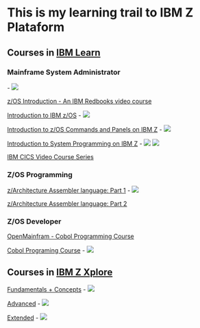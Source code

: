 # This is my learning trail to IBM Z Plataform

## Courses in [IBM Learn](https://learn.ibm.com)

### Mainframe System Administrator 

[]() - [![](https://www.credly.com/favicon.ico)]()

[z/OS Introduction - An IBM Redbooks video course](https://www.redbooks.ibm.com/redbooks.nsf/redbookabstracts/crse0304.html)

[Introduction to IBM z/OS](https://learn.ibm.com/course/view.php?id=6815) - [![](https://www.credly.com/favicon.ico)](https://www.credly.com/badges/13a18569-2616-4439-8a0b-29865b9ea082/public_url)

[Introduction to z/OS Commands and Panels on IBM Z](https://learn.ibm.com/course/view.php?id=7419) - [![](https://www.credly.com/favicon.ico)](https://www.credly.com/badges/2d078e20-c71e-4537-a242-1513a2199512/public_url)

[Introduction to System Programming on IBM Z](https://learn.ibm.com/course/view.php?id=7512) - [![](https://www.credly.com/favicon.ico)](https://www.credly.com/badges/45b86a86-1e99-4ead-9c4c-7b737bc36c27/public_url) [![](https://www.credly.com/favicon.ico)](https://www.credly.com/badges/7e06dfdb-f76d-4a41-ae88-e9f51bcfce60/public_url)

[IBM CICS Video Course Series]("https://www.redbooks.ibm.com/redbooks.nsf/pages/cicsvideo?Open)

### Z/OS Programming

[z/Architecture Assembler language: Part 1](https://learn.ibm.com/course/view.php?id=12127) - [![](https://www.credly.com/favicon.ico)](https://www.credly.com/badges/318fe897-0f77-4927-b7ec-520a43cc7d14/public_url)

[z/Architecture Assembler language: Part 2](https://learn.ibm.com/course/view.php?id=12408)

### Z/OS Developer

[OpenMainfram - Cobol Programming Course](https://github.com/openmainframeproject/cobol-programming-course)

[Cobol Programing Course](https://learn.ibm.com/course/view.php?id=7552) - [![](https://www.credly.com/favicon.ico)](https://www.credly.com/badges/24e207d5-32da-4365-a776-804faa595f48/public_url)

## Courses in [IBM Z Xplore](https://ibmzxplore.influitive.com)

[Fundamentals + Concepts](https://ibmzxplore.influitive.com/channels/1) - [![](https://www.credly.com/favicon.ico)](https://www.credly.com/badges/e2ba1e3a-0a4d-406f-9dd2-56699d29674c/public_url)

[Advanced](https://ibmzxplore.influitive.com/channels/4) - [![](https://www.credly.com/favicon.ico)](https://www.credly.com/badges/baefe8ca-9ec1-47e6-891b-3279e9dafdd1/public_url)

[Extended](https://ibmzxplore.influitive.com/channels/11) - [![](https://www.credly.com/favicon.ico)](https://www.credly.com/badges/47966dbd-a082-4d3c-b5b9-52377e5772d2/public_url)


